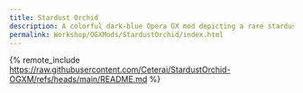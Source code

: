 ```yaml
---
title: Stardust Orchid
description: A colorful dark-blue Opera GX mod depicting a rare stardust orchid. To install it, simply click the Install button on the Opera GX Mods page of this mod.
permalink: Workshop/OGXMods/StardustOrchid/index.html
---
```


{% remote_include https://raw.githubusercontent.com/Ceterai/StardustOrchid-OGXM/refs/heads/main/README.md %}
